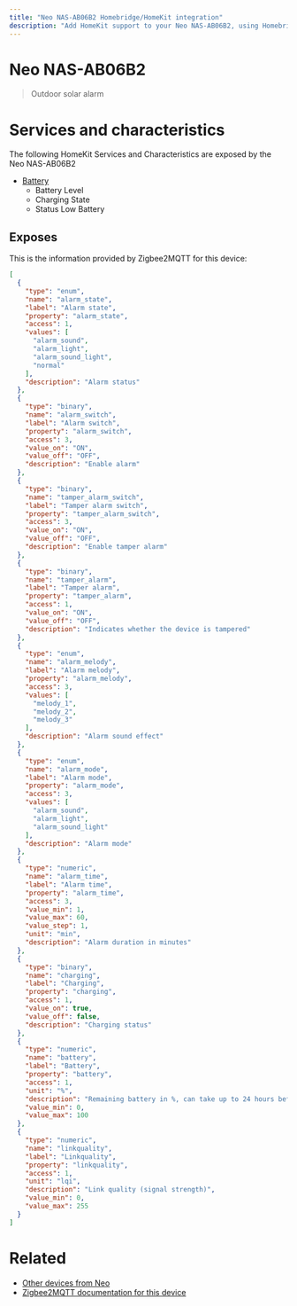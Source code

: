 ```yaml
---
title: "Neo NAS-AB06B2 Homebridge/HomeKit integration"
description: "Add HomeKit support to your Neo NAS-AB06B2, using Homebridge, Zigbee2MQTT and homebridge-z2m."
---
```

<!---
This file has been GENERATED using src/docgen/docgen.ts
DO NOT EDIT THIS FILE MANUALLY!
-->
# Neo NAS-AB06B2
> Outdoor solar alarm


# Services and characteristics
The following HomeKit Services and Characteristics are exposed by
the Neo NAS-AB06B2

* [Battery](../../battery.md)
  * Battery Level
  * Charging State
  * Status Low Battery



## Exposes

This is the information provided by Zigbee2MQTT for this device:

```json
[
  {
    "type": "enum",
    "name": "alarm_state",
    "label": "Alarm state",
    "property": "alarm_state",
    "access": 1,
    "values": [
      "alarm_sound",
      "alarm_light",
      "alarm_sound_light",
      "normal"
    ],
    "description": "Alarm status"
  },
  {
    "type": "binary",
    "name": "alarm_switch",
    "label": "Alarm switch",
    "property": "alarm_switch",
    "access": 3,
    "value_on": "ON",
    "value_off": "OFF",
    "description": "Enable alarm"
  },
  {
    "type": "binary",
    "name": "tamper_alarm_switch",
    "label": "Tamper alarm switch",
    "property": "tamper_alarm_switch",
    "access": 3,
    "value_on": "ON",
    "value_off": "OFF",
    "description": "Enable tamper alarm"
  },
  {
    "type": "binary",
    "name": "tamper_alarm",
    "label": "Tamper alarm",
    "property": "tamper_alarm",
    "access": 1,
    "value_on": "ON",
    "value_off": "OFF",
    "description": "Indicates whether the device is tampered"
  },
  {
    "type": "enum",
    "name": "alarm_melody",
    "label": "Alarm melody",
    "property": "alarm_melody",
    "access": 3,
    "values": [
      "melody_1",
      "melody_2",
      "melody_3"
    ],
    "description": "Alarm sound effect"
  },
  {
    "type": "enum",
    "name": "alarm_mode",
    "label": "Alarm mode",
    "property": "alarm_mode",
    "access": 3,
    "values": [
      "alarm_sound",
      "alarm_light",
      "alarm_sound_light"
    ],
    "description": "Alarm mode"
  },
  {
    "type": "numeric",
    "name": "alarm_time",
    "label": "Alarm time",
    "property": "alarm_time",
    "access": 3,
    "value_min": 1,
    "value_max": 60,
    "value_step": 1,
    "unit": "min",
    "description": "Alarm duration in minutes"
  },
  {
    "type": "binary",
    "name": "charging",
    "label": "Charging",
    "property": "charging",
    "access": 1,
    "value_on": true,
    "value_off": false,
    "description": "Charging status"
  },
  {
    "type": "numeric",
    "name": "battery",
    "label": "Battery",
    "property": "battery",
    "access": 1,
    "unit": "%",
    "description": "Remaining battery in %, can take up to 24 hours before reported.",
    "value_min": 0,
    "value_max": 100
  },
  {
    "type": "numeric",
    "name": "linkquality",
    "label": "Linkquality",
    "property": "linkquality",
    "access": 1,
    "unit": "lqi",
    "description": "Link quality (signal strength)",
    "value_min": 0,
    "value_max": 255
  }
]
```

# Related
* [Other devices from Neo](../index.md#neo)
* [Zigbee2MQTT documentation for this device](https://www.zigbee2mqtt.io/devices/NAS-AB06B2.html)